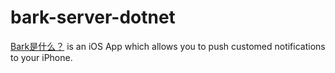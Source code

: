 # bark-server-dotnet
[Bark是什么？](https://github.com/Finb/Bark) is an iOS App which allows you to push customed notifications to your iPhone.
